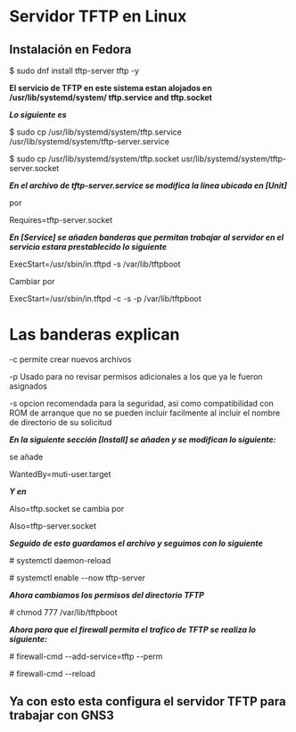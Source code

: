 # Servidor TFTP en Linux #

## Instalación en Fedora ##

\$ sudo dnf install tftp-server tftp -y

__El servicio de TFTP en este sistema estan alojados en /usr/lib/systemd/system/ tftp.service and tftp.socket__

___Lo siguiente es___

\$ sudo cp /usr/lib/systemd/system/tftp.service /usr/lib/systemd/system/tftp-server.service

\$ sudo cp /usr/lib/systemd/system/tftp.socket usr/lib/systemd/system/tftp-server.socket

___En el archivo de tftp-server.service se modifica la linea ubicada en [Unit]___

<Requires> por

Requires=tftp-server.socket

___En [Service] se añaden banderas que permitan trabajar al servidor en el servicio estara prestablecido lo siguiente___

ExecStart=/usr/sbin/in.tftpd -s /var/lib/tftpboot

Cambiar por

ExecStart=/usr/sbin/in.tftpd -c -s -p /var/lib/tftpboot

# Las banderas explican #

  -c permite crear nuevos archivos

  -p Usado para no revisar permisos adicionales a los que ya le fueron asignados

  -s opcion recomendada para la seguridad, asi como compatibilidad con ROM de arranque que no se pueden incluir facilmente al incluir el nombre de directorio de su solicitud

___En la siguiente sección [Install] se añaden y se modifican lo siguiente:___

se añade

WantedBy=muti-user.target

___Y en___

Also=tftp.socket
se cambia por

Also=tftp-server.socket

___Seguido de esto guardamos el archivo y seguimos con lo siguiente___

\# systemctl daemon-reload

\# systemctl enable --now tftp-server

___Ahora cambiamos los permisos del directorio TFTP___

\# chmod 777 /var/lib/tftpboot

___Ahora para que el firewall permita el trafico de TFTP se realiza lo siguiente:___

\# firewall-cmd --add-service=tftp --perm

\# firewall-cmd --reload

## Ya con esto esta configura el servidor TFTP para trabajar con GNS3 ##
